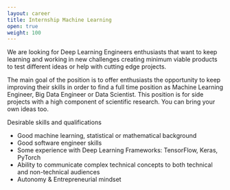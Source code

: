 ```yaml
---
layout: career
title: Internship Machine Learning
open: true
weight: 100
---
```


We are looking for Deep Learning Engineers enthusiasts that want to keep learning and working in new challenges creating minimum viable products to test different ideas or help with cutting edge projects.

The main goal of the position is to offer enthusiasts the opportunity to keep improving their skills in order to find a full time position as Machine Learning Engineer, Big Data Engineer or Data Scientist. This position is for side projects with a high component of scientific research. You can bring your own ideas too. 

Desirable skills and qualifications
* Good machine learning, statistical or mathematical background
* Good software engineer skills
* Some experience with Deep Learning Frameworks: TensorFlow, Keras, PyTorch
* Ability to communicate complex technical concepts to both technical and non-technical audiences 
* Autonomy & Entrepreneurial mindset
